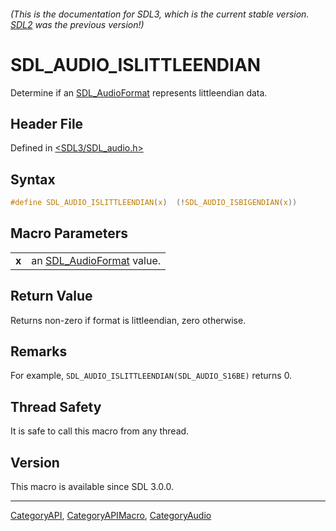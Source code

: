###### (This is the documentation for SDL3, which is the current stable version. [SDL2](https://wiki.libsdl.org/SDL2/) was the previous version!)
# SDL_AUDIO_ISLITTLEENDIAN

Determine if an [SDL_AudioFormat](SDL_AudioFormat) represents littleendian data.

## Header File

Defined in [<SDL3/SDL_audio.h>](https://github.com/libsdl-org/SDL/blob/main/include/SDL3/SDL_audio.h)

## Syntax

```c
#define SDL_AUDIO_ISLITTLEENDIAN(x)  (!SDL_AUDIO_ISBIGENDIAN(x))
```

## Macro Parameters

|       |                                              |
| ----- | -------------------------------------------- |
| **x** | an [SDL_AudioFormat](SDL_AudioFormat) value. |

## Return Value

Returns non-zero if format is littleendian, zero otherwise.

## Remarks

For example, `SDL_AUDIO_ISLITTLEENDIAN(SDL_AUDIO_S16BE)` returns 0.

## Thread Safety

It is safe to call this macro from any thread.

## Version

This macro is available since SDL 3.0.0.

----
[CategoryAPI](CategoryAPI), [CategoryAPIMacro](CategoryAPIMacro), [CategoryAudio](CategoryAudio)

